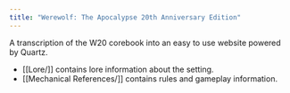 ```yaml
---
title: "Werewolf: The Apocalypse 20th Anniversary Edition"
---
```


A transcription of the W20 corebook into an easy to use website powered by Quartz.

* [[Lore/]] contains lore information about the setting.
* [[Mechanical References/]] contains rules and gameplay information.